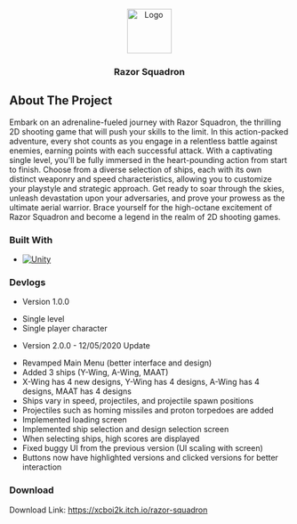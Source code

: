<br />
<div align="center">
  <a href="https://github.com/xcboi2k/Razor-Squadron">
    <img src="Assets/Graphics/Misc. Graphics/Razor Squadron - 8 X 8 IN.jpg" alt="Logo" width="80" height="80">
  </a>

  <h3 align="center">Razor Squadron</h3>
</div>

<!-- ABOUT THE PROJECT -->
## About The Project

Embark on an adrenaline-fueled journey with Razor Squadron, the thrilling 2D shooting game that will push your skills to the limit. In this action-packed adventure, every shot counts as you engage in a relentless battle against enemies, earning points with each successful attack. With a captivating single level, you'll be fully immersed in the heart-pounding action from start to finish. Choose from a diverse selection of ships, each with its own distinct weaponry and speed characteristics, allowing you to customize your playstyle and strategic approach. Get ready to soar through the skies, unleash devastation upon your adversaries, and prove your prowess as the ultimate aerial warrior. Brace yourself for the high-octane excitement of Razor Squadron and become a legend in the realm of 2D shooting games.

### Built With

* [![Unity][Unity-logo]][Unity-url]

[Unity-logo]: https://img.shields.io/badge/Unity-20232A?style=for-the-badge&logo=react&logoColor=61DAFB
[Unity-url]: https://unity.com/

### Devlogs

* Version 1.0.0
- Single level
- Single player character

* Version 2.0.0 - 12/05/2020 Update
- Revamped Main Menu (better interface and design)
- Added 3 ships (Y-Wing, A-Wing, MAAT)
- X-Wing has 4 new designs, Y-Wing has 4 designs, A-Wing has 4 designs, MAAT has 4 designs
- Ships vary in speed, projectiles, and projectile spawn positions
- Projectiles such as homing missiles and proton torpedoes are added
- Implemented loading screen
- Implemented ship selection and design selection screen
- When selecting ships, high scores are displayed
- Fixed buggy UI from the previous version (UI scaling with screen)
- Buttons now have highlighted versions and clicked versions for better interaction

### Download

Download Link: https://xcboi2k.itch.io/razor-squadron
